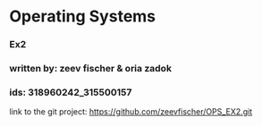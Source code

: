 # Operating Systems  
### Ex2
### written by: zeev fischer & oria zadok  
### ids: 318960242_315500157  
link to the git project: https://github.com/zeevfischer/OPS_EX2.git  
